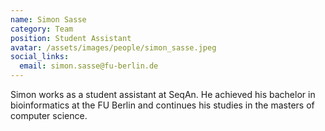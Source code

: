 ```yaml
---
name: Simon Sasse
category: Team
position: Student Assistant
avatar: /assets/images/people/simon_sasse.jpeg
social_links:
  email: simon.sasse@fu-berlin.de
---
```


Simon works as a student assistant at SeqAn. He achieved his bachelor in bioinformatics at the FU Berlin and continues his studies in the masters of computer science.
